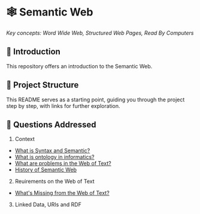 # 🕸️ Semantic Web

_Key concepts: Word Wide Web, Structured Web Pages, Read By Computers_

## 🤖 Introduction

This repository offers an introduction to the Semantic Web.

## 📁 Project Structure

This README serves as a starting point, guiding you through the project step by step, with links for further exploration.

## 🐣 Questions Addressed

1. Context

- [What is Syntax and Semantic?](./context/README.md#-syntax-vs-semantics-understanding-the-difference-reference-1)
- [What is ontology in informatics?](./context/README.md#-what-is-ontology-in-informatics-reference-1)
- [What are problems in the Web of Text?](./context/README.md#-challenges-in-the-web-of-text)
- [History of Semantic Web](./context/README.md#%EF%B8%8F-history-of-semantic-web)

2. Reuirements on the Web of Text

- [What's Missing from the Web of Text?](./main/README.md#%EF%B8%8F-whats-missing-from-the-web-of-text)

3. Linked Data, URIs and RDF
